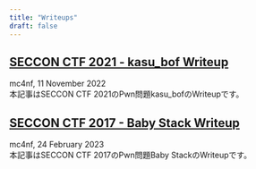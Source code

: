 ```yaml
---
title: "Writeups"
draft: false
---
```


## [SECCON CTF 2021 - kasu_bof Writeup](../writeup/seccon_ctf_2021_kasu_bof/)
mc4nf, 11 November 2022  
本記事はSECCON CTF 2021のPwn問題kasu_bofのWriteupです。 

## [SECCON CTF 2017 - Baby Stack Writeup](../writeup/seccon_ctf_2017_baby_stack/)
mc4nf, 24 February 2023  
本記事はSECCON CTF 2017のPwn問題Baby StackのWriteupです。 